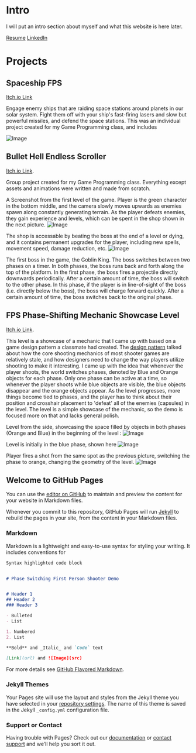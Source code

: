 

# Intro
I will put an intro section about myself and what this website is here later.

[Resume](file:///C:/Users/David%20Inholee/Downloads/JamesM-Resume%20(1).pdf)
[LinkedIn](https://www.linkedin.com/in/james-mcmanus-819a39206/)



# Projects
## Spaceship FPS
[Itch.io Link](https://mcmanusj.itch.io/mca4)

Engage enemy ships that are raiding space stations around planets in our solar system. Fight them off with your ship's fast-firing lasers and slow but powerful missiles, and defend the space stations. This was an individual project created for my Game Programming class, and includes 

 ![Image](https://cdn.discordapp.com/attachments/475503547656568842/831848450639134770/unknown.png)



## Bullet Hell Endless Scroller
[Itch.io Link](https://bejules.itch.io/fp3).

Group project created for my Game Programming class. Everything except assets and animations were written and made from scratch. 

A Screenshot from the first level of the game. Player is the green character in the bottom middle, and the camera slowly moves upwards as enemies spawn along constantly generating terrain. As the player defeats enemies, they gain experience and levels, which can be spent in the shop shown in the next picture.
![Image](https://cdn.discordapp.com/attachments/475503547656568842/831840201620979712/unknown.png)

The shop is accessable by beating the boss at the end of a level or dying, and it contains permanent upgrades for the player, including new spells, movement speed, damage reduction, etc.
![Image](https://cdn.discordapp.com/attachments/475503547656568842/831847536821796874/unknown.png)

The first boss in the game, the Goblin King. The boss switches between two phases on a timer. In both phases, the boss runs back and forth along the top of the platform. In the first phase, the boss fires a projectile directly downwards periodically. After a certain amount of time, the boss will switch to the other phase. In this phase, if the player is in line-of-sight of the boss (i.e. directly below the boss), the boss will charge forward quickly. After a certain amount of time, the boss switches back to the original phase.



## FPS Phase-Shifting Mechanic Showcase Level
[Itch.io Link](https://mcmanusj.itch.io/phasechange).

This level is a showcase of a mechanic that I came up with based on a game design pattern a classmate had created. The [design pattern](https://patternlanguageforgamedesign.com/PatternLibraryApp/PatternLibrary/442) talked about how the core shooting mechanics of most shooter games are relatively stale, and how designers need to change the way players utilize shooting to make it interesting. I came up with the idea that whenever the player shoots, the world switches phases, denoted by Blue and Orange objects for each phase. Only one phase can be active at a time, so whenever the player shoots while blue objects are visible, the blue objects disappear and the orange objects appear. As the level progresses, more things become tied to phases, and the player has to think about their position and crosshair placement to 'defeat' all of the enemies (capsules) in the level. The level is a simple showcase of the mechanic, so the demo is focused more on that and lacks general polish.    


Level from the side, showcasing the space filled by objects in both phases (Orange and Blue) in the beginning of the level : ![Image](https://cdn.discordapp.com/attachments/803364518818349116/815703117911031859/unknown.png)

Level is initially in the blue phase, shown here ![Image](https://cdn.discordapp.com/attachments/803364518818349116/815702624858144788/unknown.png)

Player fires a shot from the same spot as the previous picture, switching the phase to orange, changing the geometry of the level. ![Image](https://cdn.discordapp.com/attachments/803364518818349116/815702667169890314/unknown.png)












## Welcome to GitHub Pages

You can use the [editor on GitHub](https://github.com/jmcmanusx47/portfolio/edit/gh-pages/index.md) to maintain and preview the content for your website in Markdown files.

Whenever you commit to this repository, GitHub Pages will run [Jekyll](https://jekyllrb.com/) to rebuild the pages in your site, from the content in your Markdown files.

### Markdown

Markdown is a lightweight and easy-to-use syntax for styling your writing. It includes conventions for

```markdown
Syntax highlighted code block


# Phase Switching First Person Shooter Demo


# Header 1
## Header 2
### Header 3

- Bulleted
- List

1. Numbered
2. List

**Bold** and _Italic_ and `Code` text

[Link](url) and ![Image](src)
```

For more details see [GitHub Flavored Markdown](https://guides.github.com/features/mastering-markdown/).

### Jekyll Themes

Your Pages site will use the layout and styles from the Jekyll theme you have selected in your [repository settings](https://github.com/jmcmanusx47/portfolio/settings/pages). The name of this theme is saved in the Jekyll `_config.yml` configuration file.

### Support or Contact

Having trouble with Pages? Check out our [documentation](https://docs.github.com/categories/github-pages-basics/) or [contact support](https://support.github.com/contact) and we’ll help you sort it out.
